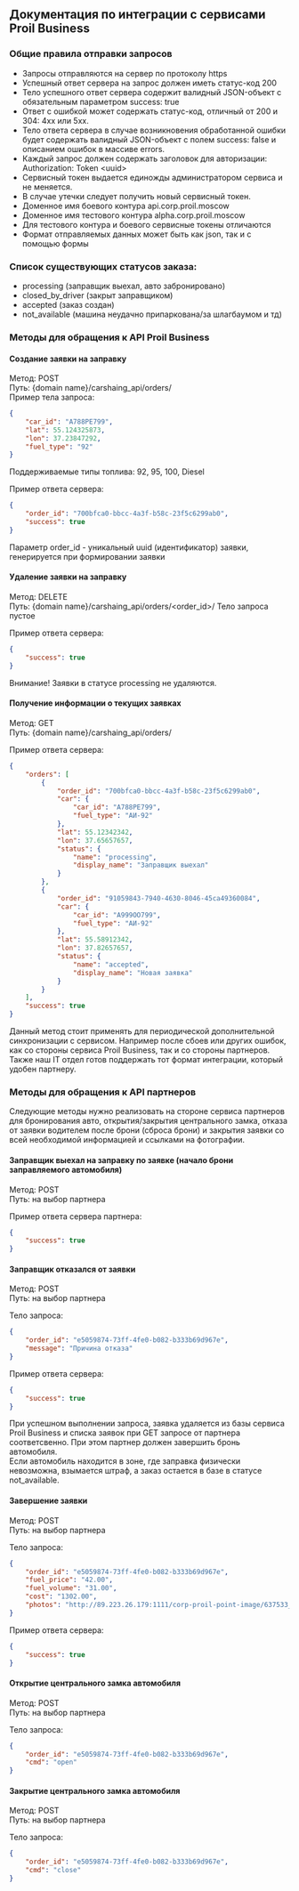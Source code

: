 ## Документация по интеграции с сервисами Proil Business

### Общие правила отправки запросов

+ Запросы отправляются на сервер по протоколу https  
+ Успешный ответ сервера на запрос должен иметь статус-код 200
+ Тело успешного ответ сервера содержит валидный JSON-объект с обязательным параметром success: true  
+ Ответ с ошибкой может содержать статус-код, отличный от 200 и 304: 4хх или 5хх.  
+ Тело ответа сервера в случае возникновения обработанной ошибки будет содержать валидный JSON-объект с полем success: false и описанием ошибок в массиве errors.
+ Каждый запрос должен содержать заголовок для авторизации: Authorization: Token \<uuid\>
+ Сервисный токен выдается единожды администратором сервиса и не меняется.
+ В случае утечки следует получить новый сервисный токен.
+ Доменное имя боевого контура api.corp.proil.moscow
+ Доменное имя тестового контура alpha.corp.proil.moscow
+ Для тестового контура и боевого сервисные токены отличаются
+ Формат отправляемых данных может быть как json, так и с помощью формы


### Список существующих статусов заказа:

+ processing (заправщик выехал, авто забронировано)
+ closed_by_driver (закрыт заправщиком)
+ accepted (заказ создан)
+ not_available (машина неудачно припаркована/за шлагбаумом и тд)

### Методы для обращения к API Proil Business


#### Создание заявки на заправку

Метод: POST  
Путь: {domain name}/carshaing_api/orders/  
Пример тела запроса:
```json
{
    "car_id": "А788РЕ799",
    "lat": 55.124325873,
    "lon": 37.23847292,
    "fuel_type": "92"
}
```
Поддерживаемые типы топлива: 92, 95, 100, Diesel

Пример ответа сервера:
```json
{
    "order_id": "700bfca0-bbcc-4a3f-b58c-23f5c6299ab0",
    "success": true
}
```

Параметр order_id - уникальный uuid (идентификатор) заявки, генерируется при формировании заявки  


#### Удаление заявки на заправку
Метод: DELETE  
Путь: {domain name}/carshaing_api/orders/<order_id>/ 
Тело запроса пустое  
    
Пример ответа сервера:
```json
{
    "success": true
}
```  
Внимание! Заявки в статусе processing не удаляются.

#### Получение информации о текущих заявках
Метод: GET  
Путь: {domain name}/carshaing_api/orders/

Пример ответа сервера:
```json
{
    "orders": [
        {
            "order_id": "700bfca0-bbcc-4a3f-b58c-23f5c6299ab0",
            "car": {
                "car_id": "А788РЕ799",
                "fuel_type": "АИ-92"
            },
            "lat": 55.12342342,
            "lon": 37.65657657,
            "status": {
                "name": "processing",
                "display_name": "Заправщик выехал"
            }
        },
        {
            "order_id": "91059843-7940-4630-8046-45ca49360084",
            "car": {
                "car_id": "А999ОО799",
                "fuel_type": "АИ-92"
            },
            "lat": 55.58912342,
            "lon": 37.82657657,
            "status": {
                "name": "accepted",
                "display_name": "Новая заявка"
            }
        }
    ],
    "success": true
}

```
Данный метод стоит применять для периодической дополнительной синхронизации с сервисом.
Например после сбоев или других ошибок, как со стороны сервиса Proil Business, так и со стороны партнеров.
Также наш IT отдел готов поддержать тот формат интеграции, который удобен партнеру.  


### Методы для обращения к API партнеров
Следующие методы нужно реализовать на стороне сервиса партнеров для бронирования авто, открытия/закрытия центрального замка, отказа от заявки водителем после брони (сброса брони) и закрытия заявки со всей необходимой информацией и ссылками на фотографии.  
#### Заправщик выехал на заправку по заявке (начало брони заправляемого автомобиля)

Метод: POST  
Путь: на выбор партнера
    
Пример ответа сервера партнера:
```json
{
    "success": true
}
```

#### Заправщик отказался от заявки

Метод: POST  
Путь: на выбор партнера
    
Тело запроса:
```json
{
    "order_id": "e5059874-73ff-4fe0-b082-b333b69d967e",
    "message": "Причина отказа"
}
```
Пример ответа сервера:
```json
{
    "success": true
}
```
При успешном выполнении запроса, заявка удаляется из базы сервиса Proil Business и списка заявок при GET запросе от партнера соответсвенно. При 
этом партнер должен завершить бронь автомобиля.  
Если  автомобиль находится в зоне, где заправка физически невозможна, взымается штраф, а заказ остается в базе в статусе not_available.


#### Завершение заявки

Метод: POST  
Путь: на выбор партнера
    
Тело запроса:
```json
{
    "order_id": "e5059874-73ff-4fe0-b082-b333b69d967e",
    "fuel_price": "42.00",
    "fuel_volume": "31.00",
    "cost": "1302.00",
    "photos": "http://89.223.26.179:1111/corp-proil-point-image/637533_2020-01-29_19-14-27_order_picture_637533_98266265.jpg?AWSAccessKeyId=proil_moscow_2111&Expires=1580318243&Signature=BdllDUHvsdCg8M52y%2Btsgy2A5VU%3D,http://89.223.26.179:1111/corp-proil-point-image/637533_2020-01-29_19-14-27_order_picture_637533_98266265.jpg?AWSAccessKeyId=proil_moscow_2111&Expires=1580318243&Signature=BdllDUHvsdCg8M52y%2Btsgy2A5VU%3D"
}

```
Пример ответа сервера:
```json
{
    "success": true
}
```

#### Открытие центрального замка автомобиля

Метод: POST  
Путь: на выбор партнера
    
Тело запроса:
```json
{
    "order_id": "e5059874-73ff-4fe0-b082-b333b69d967e",
    "cmd": "open"
}

```

#### Закрытие центрального замка автомобиля

Метод: POST  
Путь: на выбор партнера
    
Тело запроса:
```json
{
    "order_id": "e5059874-73ff-4fe0-b082-b333b69d967e",
    "cmd": "close"
}

```